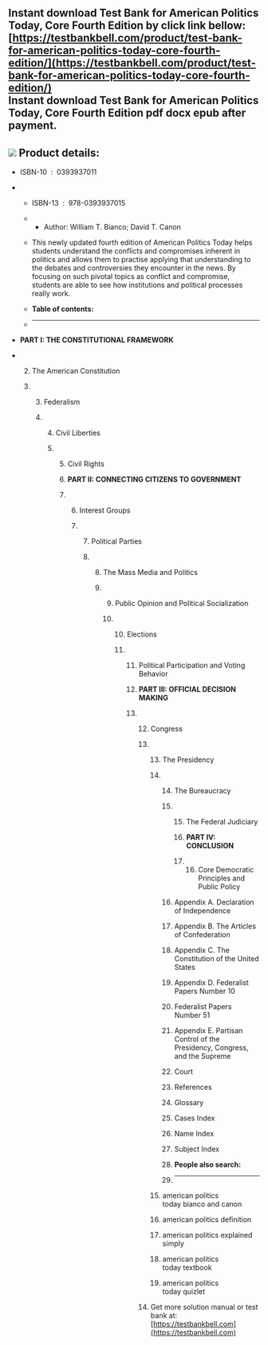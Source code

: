 Instant download **Test Bank for American Politics Today, Core Fourth Edition** by click link bellow:  
[https://testbankbell.com/product/test-bank-for-american-politics-today-core-fourth-edition/](https://testbankbell.com/product/test-bank-for-american-politics-today-core-fourth-edition/)  
**Instant download Test Bank for American Politics Today, Core Fourth Edition pdf docx epub after payment.**
------------------------------------------------------------------------------------------------------------


![](https://testbankbell.com/wp-content/uploads/2023/05/Test-Bank-for-American-Politics-Today-Core-Fourth-Edition-228x228-1.jpg)
**Product details:**
--------------------


* ISBN-10 ‏ : ‎ 0393937011
* * ISBN-13 ‏ : ‎ 978-0393937015
  * * Author: William T. Bianco; David T. Canon
   
  * This newly updated fourth edition of American Politics Today helps students understand the conflicts and compromises inherent in politics and allows them to practise applying that understanding to the debates and controversies they encounter in the news. By focusing on such pivotal topics as conflict and compromise, students are able to see how institutions and political processes really work.
  * **Table of contents:**
  * ----------------------
 
* **PART I: THE CONSTITUTIONAL FRAMEWORK**

* 2. The American Constitution
 
  3. 3. Federalism
    
     4. 4. Civil Liberties
       
        5. 5. Civil Rights
          
           6. **PART II: CONNECTING CITIZENS TO GOVERNMENT**
          
           7. 6. Interest Groups
             
              7. 7. Political Parties
                
                 8. 8. The Mass Media and Politics
                   
                    9. 9. Public Opinion and Political Socialization
                      
                       10. 10. Elections
                          
                           11. 11. Political Participation and Voting Behavior
                              
                               12. **PART III: OFFICIAL DECISION MAKING**
                              
                               13. 12. Congress
                                  
                                   13. 13. The Presidency
                                      
                                       14. 14. The Bureaucracy
                                          
                                           15. 15. The Federal Judiciary
                                              
                                               16. **PART IV: CONCLUSION**
                                              
                                               17. 16. Core Democratic Principles and Public Policy
                                                  
                                           16. Appendix A. Declaration of Independence
                                          
                                           17. Appendix B. The Articles of Confederation
                                          
                                           18. Appendix C. The Constitution of the United States
                                          
                                           19. Appendix D. Federalist Papers Number 10
                                          
                                           20. Federalist Papers Number 51
                                          
                                           21. Appendix E. Partisan Control of the Presidency, Congress, and the Supreme
                                           22. Court
                                          
                                           23. References
                                          
                                           24. Glossary
                                          
                                           25. Cases Index
                                          
                                           26. Name Index
                                          
                                           27. Subject Index
                                           28. **People also search:**
                                           29. -----------------------
                                          
                                       15. american politics today bianco and canon
                                      
                                       16. american politics definition
                                      
                                       17. american politics explained simply
                                      
                                       18. american politics today textbook
                                      
                                       19. american politics today quizlet
                                      
                                   14.  Get more solution manual or test bank at: [https://testbankbell.com](https://testbankbell.com)

